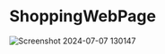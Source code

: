 # ShoppingWebPage
![Screenshot 2024-07-07 130147](https://github.com/sudiptodas369/ShoppingWebPage/assets/129211347/b0312b4a-7d3e-4dc7-97df-4842b08322a4)
